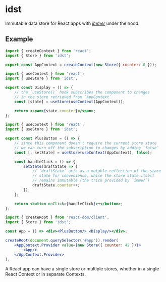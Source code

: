 # idst

Immutable data store for React apps with [*immer*](https://www.npmjs.com/package/immer) under the hood.

## Example

```jsx
import { createContext } from 'react';
import { Store } from 'idst';

export const AppContext = createContext(new Store({ counter: 0 }));
```

```jsx
import { useContext } from 'react';
import { useStore } from 'idst';

export const Display = () => {
    // the `useStore()` hook subscribes the component to changes
    // in the store retrieved from `AppContext`
    const [state] = useStore(useContext(AppContext));

    return <span>{state.counter}</span>;
};
```

```jsx
import { useContext } from 'react';
import { useStore } from 'idst';

export const PlusButton = () => {
    // since this component doesn't require the current store state
    // we can turn off the subscription to changes by adding `false`
    const [, setState] = useStore(useContext(AppContext), false);

    const handleClick = () => {
        setState(draftState => {
            // `draftState` acts as a mutable reflection of the store
            // state for convenience, while the store state itself
            // remains immutable (the trick provided by `immer`)
            draftState.counter++;
        });
    };

    return <button onClick={handleClick}>+</button>;
};
```

```jsx
import { createRoot } from 'react-dom/client';
import { Store } from 'idst';

const App = () => <div><PlusButton/> <Display/></div>;

createRoot(document.querySelector('#app')).render(
    <AppContext.Provider value={new Store({ counter: 42 })}>
        <App/>
    </AppContext.Provider>
);
```

A React app can have a single store or multiple stores, whether in a single React Context or in separate Contexts.
